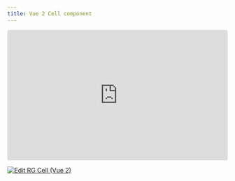 ```yaml
---
title: Vue 2 Cell component
---
```


<ClientOnly>
<iframe src="https://codesandbox.io/embed/78q5fl?view=preview&module=%2Fsrc%2FApp.vue&hidenavigation=1"
     style="width:100%; height: 300px; border:0; border-radius: 4px; overflow:hidden;"
     title="RG Cell (Vue 2)"
     allow="accelerometer; ambient-light-sensor; camera; encrypted-media; geolocation; gyroscope; hid; microphone; midi; payment; usb; vr; xr-spatial-tracking"
     sandbox="allow-forms allow-modals allow-popups allow-presentation allow-same-origin allow-scripts"
   ></iframe>
</ClientOnly>

[![Edit RG Cell (Vue 2)](https://codesandbox.io/static/img/play-codesandbox.svg)](https://codesandbox.io/p/sandbox/rg-cell-vue-2-78q5fl)